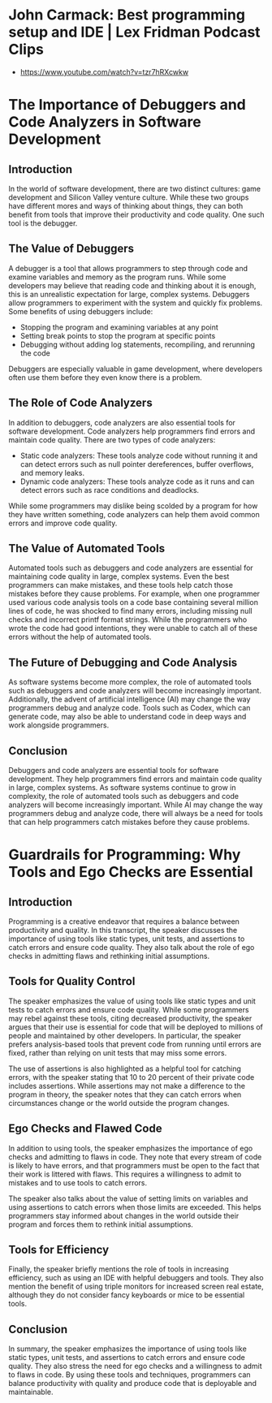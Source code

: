 # John Carmack: Best programming setup and IDE | Lex Fridman Podcast Clips

- https://www.youtube.com/watch?v=tzr7hRXcwkw


 # The Importance of Debuggers and Code Analyzers in Software Development

## Introduction
In the world of software development, there are two distinct cultures: game development and Silicon Valley venture culture. While these two groups have different mores and ways of thinking about things, they can both benefit from tools that improve their productivity and code quality. One such tool is the debugger.

## The Value of Debuggers
A debugger is a tool that allows programmers to step through code and examine variables and memory as the program runs. While some developers may believe that reading code and thinking about it is enough, this is an unrealistic expectation for large, complex systems. Debuggers allow programmers to experiment with the system and quickly fix problems. Some benefits of using debuggers include:

-  Stopping the program and examining variables at any point
-  Setting break points to stop the program at specific points
-  Debugging without adding log statements, recompiling, and rerunning the code

Debuggers are especially valuable in game development, where developers often use them before they even know there is a problem. 

## The Role of Code Analyzers
In addition to debuggers, code analyzers are also essential tools for software development. Code analyzers help programmers find errors and maintain code quality. There are two types of code analyzers:

-  Static code analyzers: These tools analyze code without running it and can detect errors such as null pointer dereferences, buffer overflows, and memory leaks.
-  Dynamic code analyzers: These tools analyze code as it runs and can detect errors such as race conditions and deadlocks.

While some programmers may dislike being scolded by a program for how they have written something, code analyzers can help them avoid common errors and improve code quality.

## The Value of Automated Tools
Automated tools such as debuggers and code analyzers are essential for maintaining code quality in large, complex systems. Even the best programmers can make mistakes, and these tools help catch those mistakes before they cause problems. For example, when one programmer used various code analysis tools on a code base containing several million lines of code, he was shocked to find many errors, including missing null checks and incorrect printf format strings. While the programmers who wrote the code had good intentions, they were unable to catch all of these errors without the help of automated tools.

## The Future of Debugging and Code Analysis
As software systems become more complex, the role of automated tools such as debuggers and code analyzers will become increasingly important. Additionally, the advent of artificial intelligence (AI) may change the way programmers debug and analyze code. Tools such as Codex, which can generate code, may also be able to understand code in deep ways and work alongside programmers.

## Conclusion
Debuggers and code analyzers are essential tools for software development. They help programmers find errors and maintain code quality in large, complex systems. As software systems continue to grow in complexity, the role of automated tools such as debuggers and code analyzers will become increasingly important. While AI may change the way programmers debug and analyze code, there will always be a need for tools that can help programmers catch mistakes before they cause problems.
 # Guardrails for Programming: Why Tools and Ego Checks are Essential

## Introduction

Programming is a creative endeavor that requires a balance between productivity and quality. In this transcript, the speaker discusses the importance of using tools like static types, unit tests, and assertions to catch errors and ensure code quality. They also talk about the role of ego checks in admitting flaws and rethinking initial assumptions.

## Tools for Quality Control

The speaker emphasizes the value of using tools like static types and unit tests to catch errors and ensure code quality. While some programmers may rebel against these tools, citing decreased productivity, the speaker argues that their use is essential for code that will be deployed to millions of people and maintained by other developers. In particular, the speaker prefers analysis-based tools that prevent code from running until errors are fixed, rather than relying on unit tests that may miss some errors.

The use of assertions is also highlighted as a helpful tool for catching errors, with the speaker stating that 10 to 20 percent of their private code includes assertions. While assertions may not make a difference to the program in theory, the speaker notes that they can catch errors when circumstances change or the world outside the program changes.

## Ego Checks and Flawed Code

In addition to using tools, the speaker emphasizes the importance of ego checks and admitting to flaws in code. They note that every stream of code is likely to have errors, and that programmers must be open to the fact that their work is littered with flaws. This requires a willingness to admit to mistakes and to use tools to catch errors.

The speaker also talks about the value of setting limits on variables and using assertions to catch errors when those limits are exceeded. This helps programmers stay informed about changes in the world outside their program and forces them to rethink initial assumptions.

## Tools for Efficiency

Finally, the speaker briefly mentions the role of tools in increasing efficiency, such as using an IDE with helpful debuggers and tools. They also mention the benefit of using triple monitors for increased screen real estate, although they do not consider fancy keyboards or mice to be essential tools.

## Conclusion

In summary, the speaker emphasizes the importance of using tools like static types, unit tests, and assertions to catch errors and ensure code quality. They also stress the need for ego checks and a willingness to admit to flaws in code. By using these tools and techniques, programmers can balance productivity with quality and produce code that is deployable and maintainable.
